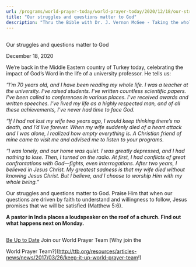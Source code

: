 ```yaml
---
url: /programs/world-prayer-today/world-prayer-today/2020/12/18/our-struggles-and-questions-matter-to-god
title: "Our struggles and questions matter to God"
description: "Thru the Bible with Dr. J. Vernon McGee - Taking the whole Word to the whole world"
---
```







## 
 Our struggles and questions matter to God


December 18, 2020




We’re back in the Middle Eastern country of Turkey today, celebrating the impact of God’s Word in the life of a university professor. He tells us:

*“I’m 70 years old, and I have been reading my whole life. I was a teacher at the university. I’ve raised students. I’ve written countless scientific papers. I’ve been called to conferences in various places. I’ve received awards and written speeches. I’ve lived my life as a highly respected man, and of all these achievements, I’ve never had time to face God.*

*“If I had not lost my wife two years ago, I would keep thinking there’s no death, and I’d live forever. When my wife suddenly died of a heart attack and I was alone, I realized how empty everything is. A Christian friend of mine came to visit me and advised me to listen to your programs.* 

*“I was lonely, and our home was quiet. I was greatly depressed, and I had nothing to lose. Then, I turned on the radio. At first, I had conflicts of great confrontations with God—fights, even interrogations. After two years, I believed in Jesus Christ. My greatest sadness is that my wife died without knowing Jesus Christ. But I believe, and I choose to worship Him with my whole being.”*

Our struggles and questions matter to God. Praise Him that when our questions are driven by faith to understand and willingness to follow, Jesus promises that we will be satisfied (Matthew 5:6). 

**A pastor in India places a loudspeaker on the roof of a church. Find out what happens next on Monday.**







## 




[Be Up to Date](http://feeds.feedburner.com/WorldPrayerToday "World Prayer Today RSS Feed")
Join our World Prayer Team
[Why join the  

World Prayer Team?](http://ttb.org/resources/articles-news/news/2017/03/26/keep-it-up-world-prayer-team!)




